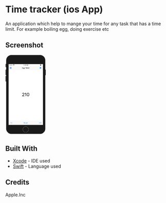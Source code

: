 # Time tracker (ios App)
An application which help to mange your time for any task that has a time limit. For example boiling egg, doing exercise etc 

## Screenshot
<img src="https://raw.githubusercontent.com/SyedKhawarAli/Time-tracker-ios-App/master/Screen%20Shot%202018-05-04%20at%2011.22.10%20AM%20copy.png" width="25%" height="25%" title="Start timer page">

## Built With

* [Xcode](https://developer.apple.com/xcode/) - IDE used 
* [Swift](https://swift.org/) - Language used

## Credits
Apple.Inc 
